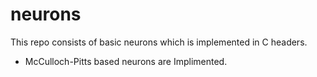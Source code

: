 # neurons
This repo consists of basic neurons which is implemented in C headers.
- McCulloch-Pitts based neurons are Implimented.
